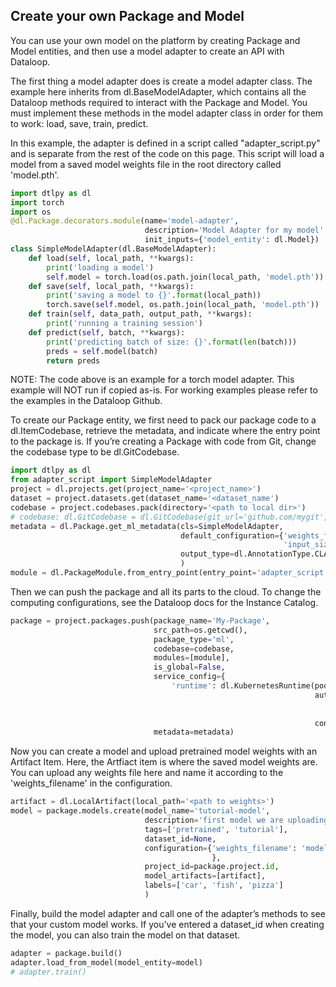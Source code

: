## Create your own Package and Model  
  
You can use your own model on the platform by creating Package and Model entities, and then use a model adapter to create an API with Dataloop.  
  
The first thing a model adapter does is create a model adapter class. The example here inherits from dl.BaseModelAdapter, which contains all the Dataloop methods required to interact with the Package and Model. You must implement these methods in the model adapter class in order for them to work: load, save, train, predict.  
  
 In this example, the adapter is defined in a script called "adapter_script.py" and is separate from the rest of the code on this page. This script will load a model from a saved model weights file in the root directory called 'model.pth'.  
  

```python
import dtlpy as dl
import torch
import os
@dl.Package.decorators.module(name='model-adapter',
                              description='Model Adapter for my model',
                              init_inputs={'model_entity': dl.Model})
class SimpleModelAdapter(dl.BaseModelAdapter):
    def load(self, local_path, **kwargs):
        print('loading a model')
        self.model = torch.load(os.path.join(local_path, 'model.pth'))
    def save(self, local_path, **kwargs):
        print('saving a model to {}'.format(local_path))
        torch.save(self.model, os.path.join(local_path, 'model.pth'))
    def train(self, data_path, output_path, **kwargs):
        print('running a training session')
    def predict(self, batch, **kwargs):
        print('predicting batch of size: {}'.format(len(batch)))
        preds = self.model(batch)
        return preds
```
NOTE: The code above is an example for a torch model adapter. This example will NOT run if copied as-is. For working examples please refer to the examples in the Dataloop Github.  
  
To create our Package entity, we first need to pack our package code to a dl.ItemCodebase, retrieve the metadata, and indicate where the entry point to the package is. If you’re creating a Package with code from Git, change the codebase type to be dl.GitCodebase.  
  

```python
import dtlpy as dl
from adapter_script import SimpleModelAdapter
project = dl.projects.get(project_name='<project_name>')
dataset = project.datasets.get(dataset_name='<dataset_name')
codebase = project.codebases.pack(directory='<path to local dir>')
# codebase: dl.GitCodebase = dl.GitCodebase(git_url='github.com/mygit', git_tag='v25.6.93')
metadata = dl.Package.get_ml_metadata(cls=SimpleModelAdapter,
                                      default_configuration={'weights_filename': 'model.pth',
                                                             'input_size': 256},
                                      output_type=dl.AnnotationType.CLASSIFICATION
                                      )
module = dl.PackageModule.from_entry_point(entry_point='adapter_script.py')
```
Then we can push the package and all its parts to the cloud. To change the computing configurations, see the Dataloop docs for the Instance Catalog.  
  

```python
package = project.packages.push(package_name='My-Package',
                                src_path=os.getcwd(),
                                package_type='ml',
                                codebase=codebase,
                                modules=[module],
                                is_global=False,
                                service_config={
                                    'runtime': dl.KubernetesRuntime(pod_type=dl.INSTANCE_CATALOG_GPU_K80_S,
                                                                    autoscaler=dl.KubernetesRabbitmqAutoscaler(
                                                                        min_replicas=0,
                                                                        max_replicas=1),
                                                                    concurrency=1).to_json()},
                                metadata=metadata)
```
Now you can create a model and upload pretrained model weights with an Artifact Item. Here, the Artfiact item is where the saved model weights are. You can upload any weights file here and name it according to the 'weights_filename' in the configuration.  

```python
artifact = dl.LocalArtifact(local_path='<path to weights>')
model = package.models.create(model_name='tutorial-model',
                              description='first model we are uploading',
                              tags=['pretrained', 'tutorial'],
                              dataset_id=None,
                              configuration={'weights_filename': 'model.pth'
                                             },
                              project_id=package.project.id,
                              model_artifacts=[artifact],
                              labels=['car', 'fish', 'pizza']
                              )
```
Finally, build the model adapter and call one of the adapter’s methods to see that your custom model works. If you've entered a dataset_id when creating the model, you can also train the model on that dataset.  

```python
adapter = package.build()
adapter.load_from_model(model_entity=model)
# adapter.train()
```
